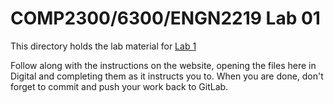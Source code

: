 # COMP2300/6300/ENGN2219 Lab 01

This directory holds the lab material for [Lab 1](https://comp.anu.edu.au/courses/comp2300/labs/01-intro/)

Follow along with the instructions on the website, opening the files here in Digital and completing them as it instructs you to. When you are done, don't forget to commit and push your work back to GitLab.
